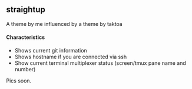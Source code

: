 ## straightup

A theme by me influenced by a theme by taktoa

#### Characteristics

* Shows current git information
* Shows hostname if you are connected via ssh
* Show current terminal multiplexer status (screen/tmux pane name and number)

Pics soon.
